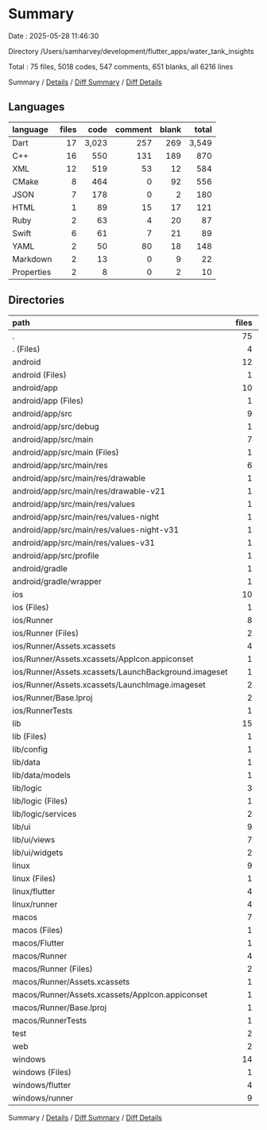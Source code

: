 # Summary

Date : 2025-05-28 11:46:30

Directory /Users/samharvey/development/flutter_apps/water_tank_insights

Total : 75 files,  5018 codes, 547 comments, 651 blanks, all 6216 lines

Summary / [Details](details.md) / [Diff Summary](diff.md) / [Diff Details](diff-details.md)

## Languages
| language | files | code | comment | blank | total |
| :--- | ---: | ---: | ---: | ---: | ---: |
| Dart | 17 | 3,023 | 257 | 269 | 3,549 |
| C++ | 16 | 550 | 131 | 189 | 870 |
| XML | 12 | 519 | 53 | 12 | 584 |
| CMake | 8 | 464 | 0 | 92 | 556 |
| JSON | 7 | 178 | 0 | 2 | 180 |
| HTML | 1 | 89 | 15 | 17 | 121 |
| Ruby | 2 | 63 | 4 | 20 | 87 |
| Swift | 6 | 61 | 7 | 21 | 89 |
| YAML | 2 | 50 | 80 | 18 | 148 |
| Markdown | 2 | 13 | 0 | 9 | 22 |
| Properties | 2 | 8 | 0 | 2 | 10 |

## Directories
| path | files | code | comment | blank | total |
| :--- | ---: | ---: | ---: | ---: | ---: |
| . | 75 | 5,018 | 547 | 651 | 6,216 |
| . (Files) | 4 | 61 | 80 | 25 | 166 |
| android | 12 | 145 | 51 | 11 | 207 |
| android (Files) | 1 | 3 | 0 | 1 | 4 |
| android/app | 10 | 137 | 51 | 9 | 197 |
| android/app (Files) | 1 | 29 | 0 | 0 | 29 |
| android/app/src | 9 | 108 | 51 | 9 | 168 |
| android/app/src/debug | 1 | 3 | 4 | 1 | 8 |
| android/app/src/main | 7 | 102 | 43 | 7 | 152 |
| android/app/src/main (Files) | 1 | 34 | 11 | 1 | 46 |
| android/app/src/main/res | 6 | 68 | 32 | 6 | 106 |
| android/app/src/main/res/drawable | 1 | 9 | 0 | 1 | 10 |
| android/app/src/main/res/drawable-v21 | 1 | 9 | 0 | 1 | 10 |
| android/app/src/main/res/values | 1 | 13 | 9 | 1 | 23 |
| android/app/src/main/res/values-night | 1 | 13 | 9 | 1 | 23 |
| android/app/src/main/res/values-night-v31 | 1 | 12 | 7 | 1 | 20 |
| android/app/src/main/res/values-v31 | 1 | 12 | 7 | 1 | 20 |
| android/app/src/profile | 1 | 3 | 4 | 1 | 8 |
| android/gradle | 1 | 5 | 0 | 1 | 6 |
| android/gradle/wrapper | 1 | 5 | 0 | 1 | 6 |
| ios | 10 | 167 | 7 | 23 | 197 |
| ios (Files) | 1 | 31 | 3 | 10 | 44 |
| ios/Runner | 8 | 129 | 2 | 9 | 140 |
| ios/Runner (Files) | 2 | 13 | 0 | 3 | 16 |
| ios/Runner/Assets.xcassets | 4 | 48 | 0 | 4 | 52 |
| ios/Runner/Assets.xcassets/AppIcon.appiconset | 1 | 1 | 0 | 0 | 1 |
| ios/Runner/Assets.xcassets/LaunchBackground.imageset | 1 | 21 | 0 | 1 | 22 |
| ios/Runner/Assets.xcassets/LaunchImage.imageset | 2 | 26 | 0 | 3 | 29 |
| ios/Runner/Base.lproj | 2 | 68 | 2 | 2 | 72 |
| ios/RunnerTests | 1 | 7 | 2 | 4 | 13 |
| lib | 15 | 2,865 | 228 | 242 | 3,335 |
| lib (Files) | 1 | 30 | 2 | 7 | 39 |
| lib/config | 1 | 48 | 12 | 13 | 73 |
| lib/data | 1 | 73 | 4 | 5 | 82 |
| lib/data/models | 1 | 73 | 4 | 5 | 82 |
| lib/logic | 3 | 151 | 15 | 34 | 200 |
| lib/logic (Files) | 1 | 14 | 6 | 4 | 24 |
| lib/logic/services | 2 | 137 | 9 | 30 | 176 |
| lib/ui | 9 | 2,563 | 195 | 183 | 2,941 |
| lib/ui/views | 7 | 2,515 | 194 | 173 | 2,882 |
| lib/ui/widgets | 2 | 48 | 1 | 10 | 59 |
| linux | 9 | 330 | 37 | 92 | 459 |
| linux (Files) | 1 | 104 | 0 | 25 | 129 |
| linux/flutter | 4 | 110 | 9 | 27 | 146 |
| linux/runner | 4 | 116 | 28 | 40 | 184 |
| macos | 7 | 485 | 6 | 26 | 517 |
| macos (Files) | 1 | 32 | 1 | 10 | 43 |
| macos/Flutter | 1 | 12 | 3 | 4 | 19 |
| macos/Runner | 4 | 434 | 0 | 8 | 442 |
| macos/Runner (Files) | 2 | 23 | 0 | 7 | 30 |
| macos/Runner/Assets.xcassets | 1 | 68 | 0 | 0 | 68 |
| macos/Runner/Assets.xcassets/AppIcon.appiconset | 1 | 68 | 0 | 0 | 68 |
| macos/Runner/Base.lproj | 1 | 343 | 0 | 1 | 344 |
| macos/RunnerTests | 1 | 7 | 2 | 4 | 13 |
| test | 2 | 158 | 29 | 27 | 214 |
| web | 2 | 124 | 15 | 17 | 156 |
| windows | 14 | 683 | 94 | 188 | 965 |
| windows (Files) | 1 | 89 | 0 | 20 | 109 |
| windows/flutter | 4 | 132 | 9 | 29 | 170 |
| windows/runner | 9 | 462 | 85 | 139 | 686 |

Summary / [Details](details.md) / [Diff Summary](diff.md) / [Diff Details](diff-details.md)